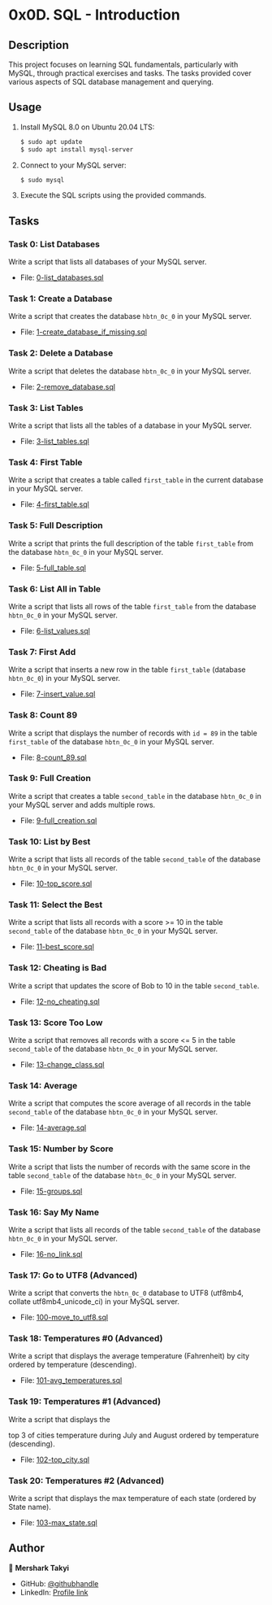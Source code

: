 # 0x0D. SQL - Introduction

## Description

This project focuses on learning SQL fundamentals, particularly with MySQL, through practical exercises and tasks. The tasks provided cover various aspects of SQL database management and querying.

## Usage

1. Install MySQL 8.0 on Ubuntu 20.04 LTS:

    ```bash
    $ sudo apt update
    $ sudo apt install mysql-server
    ```

2. Connect to your MySQL server:

    ```bash
    $ sudo mysql
    ```

3. Execute the SQL scripts using the provided commands.

## Tasks
### Task 0: List Databases
Write a script that lists all databases of your MySQL server.

- File: [0-list_databases.sql](https://github.com/mershark/alx-higher_level_programming/blob/main/0x0D-SQL_introduction/0-list_databases.sql)

### Task 1: Create a Database
Write a script that creates the database `hbtn_0c_0` in your MySQL server.

- File: [1-create_database_if_missing.sql](https://github.com/mershark/alx-higher_level_programming/blob/main/0x0D-SQL_introduction/1-create_database_if_missing.sql)

### Task 2: Delete a Database
Write a script that deletes the database `hbtn_0c_0` in your MySQL server.

- File: [2-remove_database.sql](https://github.com/mershark/alx-higher_level_programming/blob/main/0x0D-SQL_introduction/2-remove_database.sql)

### Task 3: List Tables
Write a script that lists all the tables of a database in your MySQL server.

- File: [3-list_tables.sql](https://github.com/mershark/alx-higher_level_programming/blob/main/0x0D-SQL_introduction/3-list_tables.sql)

### Task 4: First Table
Write a script that creates a table called `first_table` in the current database in your MySQL server.

- File: [4-first_table.sql](https://github.com/mershark/alx-higher_level_programming/blob/main/0x0D-SQL_introduction/4-first_table.sql)

### Task 5: Full Description
Write a script that prints the full description of the table `first_table` from the database `hbtn_0c_0` in your MySQL server.

- File: [5-full_table.sql](https://github.com/mershark/alx-higher_level_programming/blob/main/0x0D-SQL_introduction/5-full_table.sql)

### Task 6: List All in Table
Write a script that lists all rows of the table `first_table` from the database `hbtn_0c_0` in your MySQL server.

- File: [6-list_values.sql](https://github.com/mershark/alx-higher_level_programming/blob/main/0x0D-SQL_introduction/6-list_values.sql)

### Task 7: First Add
Write a script that inserts a new row in the table `first_table` (database `hbtn_0c_0`) in your MySQL server.

- File: [7-insert_value.sql](https://github.com/mershark/alx-higher_level_programming/blob/main/0x0D-SQL_introduction/7-insert_value.sql)

### Task 8: Count 89
Write a script that displays the number of records with `id = 89` in the table `first_table` of the database `hbtn_0c_0` in your MySQL server.

- File: [8-count_89.sql](https://github.com/mershark/alx-higher_level_programming/blob/main/0x0D-SQL_introduction/8-count_89.sql)

### Task 9: Full Creation
Write a script that creates a table `second_table` in the database `hbtn_0c_0` in your MySQL server and adds multiple rows.

- File: [9-full_creation.sql](https://github.com/mershark/alx-higher_level_programming/blob/main/0x0D-SQL_introduction/9-full_creation.sql)

### Task 10: List by Best
Write a script that lists all records of the table `second_table` of the database `hbtn_0c_0` in your MySQL server.

- File: [10-top_score.sql](https://github.com/mershark/alx-higher_level_programming/blob/main/0x0D-SQL_introduction/10-top_score.sql)

### Task 11: Select the Best
Write a script that lists all records with a score >= 10 in the table `second_table` of the database `hbtn_0c_0` in your MySQL server.

- File: [11-best_score.sql](https://github.com/mershark/alx-higher_level_programming/blob/main/0x0D-SQL_introduction/11-best_score.sql)

### Task 12: Cheating is Bad
Write a script that updates the score of Bob to 10 in the table `second_table`.

- File: [12-no_cheating.sql](https://github.com/mershark/alx-higher_level_programming/blob/main/0x0D-SQL_introduction/12-no_cheating.sql)

### Task 13: Score Too Low
Write a script that removes all records with a score <= 5 in the table `second_table` of the database `hbtn_0c_0` in your MySQL server.

- File: [13-change_class.sql](https://github.com/mershark/alx-higher_level_programming/blob/main/0x0D-SQL_introduction/13-change_class.sql)

### Task 14: Average
Write a script that computes the score average of all records in the table `second_table` of the database `hbtn_0c_0` in your MySQL server.

- File: [14-average.sql](https://github.com/mershark/alx-higher_level_programming/blob/main/0x0D-SQL_introduction/14-average.sql)

### Task 15: Number by Score
Write a script that lists the number of records with the same score in the table `second_table` of the database `hbtn_0c_0` in your MySQL server.

- File: [15-groups.sql](https://github.com/mershark/alx-higher_level_programming/blob/main/0x0D-SQL_introduction/15-groups.sql)

### Task 16: Say My Name
Write a script that lists all records of the table `second_table` of the database `hbtn_0c_0` in your MySQL server.

- File: [16-no_link.sql](https://github.com/mershark/alx-higher_level_programming/blob/main/0x0D-SQL_introduction/16-no_link.sql)

### Task 17: Go to UTF8 (Advanced)
Write a script that converts the `hbtn_0c_0` database to UTF8 (utf8mb4, collate utf8mb4_unicode_ci) in your MySQL server.

- File: [100-move_to_utf8.sql](https://github.com/mershark/alx-higher_level_programming/blob/main/0x0D-SQL_introduction/100-move_to_utf8.sql)

### Task 18: Temperatures #0 (Advanced)
Write a script that displays the average temperature (Fahrenheit) by city ordered by temperature (descending).

- File: [101-avg_temperatures.sql](https://github.com/mershark/alx-higher_level_programming/blob/main/0x0D-SQL_introduction/101-avg_temperatures.sql)

### Task 19: Temperatures #1 (Advanced)
Write a script that displays the

 top 3 of cities temperature during July and August ordered by temperature (descending).

- File: [102-top_city.sql](https://github.com/mershark/alx-higher_level_programming/blob/main/0x0D-SQL_introduction/102-top_city.sql)

### Task 20: Temperatures #2 (Advanced)
Write a script that displays the max temperature of each state (ordered by State name).

- File: [103-max_state.sql](https://github.com/mershark/alx-higher_level_programming/blob/main/0x0D-SQL_introduction/103-max_state.sql)


## Author

👤 **Mershark Takyi**

- GitHub: [@githubhandle](https://github.com/mershark)
- LinkedIn: [Profile link](https://www.linkedin.com/in/mershark/)


